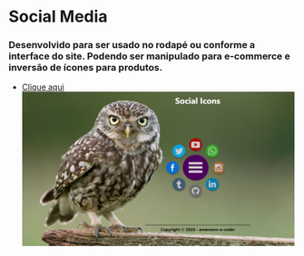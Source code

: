 # Social Media #
### Desenvolvido para ser usado no rodapé ou conforme a interface do site. Podendo ser manipulado para e-commerce e inversão de ícones para produtos. ###
* [Clique aqui](https://emersonn-e-coder.github.io/Social-Media/)
 ![botton](https://github.com/emersonn-e-coder/Social-Media/blob/master/imagens/paper.jpg)
